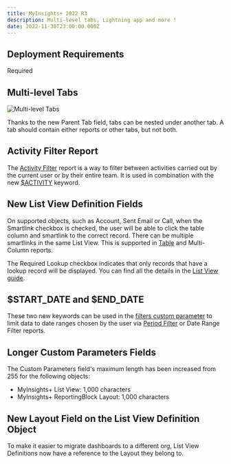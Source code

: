 ```yaml
---
title: MyInsights+ 2022 R3
description: Multi-level tabs, Lightning app and more !
date: 2022-11-30T23:00:00.000Z
---
```


## Deployment Requirements

<feature-badges package zip>Required</feature-badges>

## Multi-level Tabs

![Multi-level Tabs](/static/img/release-2022R3-nested-tabs.png "Multi-level Tabs")

Thanks to the new Parent Tab field, tabs can be nested under another tab. A tab should contain either reports or other tabs, but not both.

## Activity Filter Report

The [Activity Filter](/reports/activity-filter) report is a way to filter between activities carried out by the current user or by their entire team. It is used in combination with the new [$ACTIVITY](/references/custom-parameters-list-view#keywords) keyword.

## New List View Definition Fields

On supported objects, such as Account, Sent Email or Call, when the Smartlink checkbox is checked, the user will be able to click the table column and smartlink to the correct record. There can be multiple smartlinks in the same List View. This is supported in [Table](/reports/table) and Multi-Column reports.

The Required Lookup checkbox indicates that only records that have a lookup record will be displayed. You can find all the details in the [List View guide](/guides/customise-your-list-view-based-report#required-lookups).

## $START_DATE and $END_DATE

These two new keywords can be used in the [filters custom parameter](/references/custom-parameters-list-view#keywords) to limit data to date ranges chosen by the user via [Period Filter](/reports/period-filter) or Date Range Filter reports.

## Longer Custom Parameters Fields

The Custom Parameters field's maximum length has been increased from 255 for the following objects:

- MyInsights+ List View: 1,000 characters
- MyInsights+ ReportingBlock Layout: 1,000 characters

## New Layout Field on the List View Definition Object

To make it easier to migrate dashboards to a different org, List View Definitions now have a reference to the Layout they belong to.

